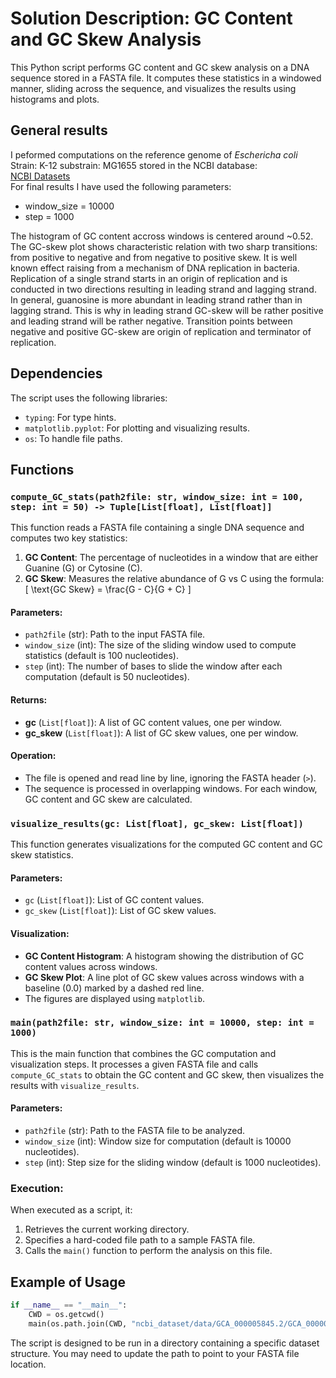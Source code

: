 
# Solution Description: GC Content and GC Skew Analysis

This Python script performs GC content and GC skew analysis on a DNA sequence stored in a FASTA file. It computes these statistics in a windowed manner, sliding across the sequence, and visualizes the results using histograms and plots.

## General results
I peformed computations on the reference genome of *Eschericha coli* Strain: K-12 substrain: MG1655 stored in the NCBI database:  
[NCBI Datasets](https://www.ncbi.nlm.nih.gov/datasets/taxonomy/511145/)  
For final results I have used the following parameters:  
* window_size = 10000
* step = 1000  

The histogram of GC content accross windows is centered around ~0.52.
The GC-skew plot shows characteristic relation with two sharp transitions: from positive to negative and from negative to positive skew. It is well known effect raising from a mechanism of DNA replication in bacteria. Replication of a single strand starts in an origin of replication and is conducted in two directions resulting in leading strand and lagging strand. In general, guanosine is more abundant in leading strand rather than in lagging strand. This is why in leading strand GC-skew will be rather positive and leading strand will be rather negative. Transition points between negative and positive GC-skew are origin of replication and terminator of replication.

## Dependencies
The script uses the following libraries:
- `typing`: For type hints.
- `matplotlib.pyplot`: For plotting and visualizing results.
- `os`: To handle file paths.

## Functions

### `compute_GC_stats(path2file: str, window_size: int = 100, step: int = 50) -> Tuple[List[float], List[float]]`
This function reads a FASTA file containing a single DNA sequence and computes two key statistics:
1. **GC Content**: The percentage of nucleotides in a window that are either Guanine (G) or Cytosine (C).
2. **GC Skew**: Measures the relative abundance of G vs C using the formula:
   \[
   \text{GC Skew} = \frac{G - C}{G + C}
   \]
   
#### Parameters:
- `path2file` (str): Path to the input FASTA file.
- `window_size` (int): The size of the sliding window used to compute statistics (default is 100 nucleotides).
- `step` (int): The number of bases to slide the window after each computation (default is 50 nucleotides).

#### Returns:
- **gc** (`List[float]`): A list of GC content values, one per window.
- **gc_skew** (`List[float]`): A list of GC skew values, one per window.

#### Operation:
- The file is opened and read line by line, ignoring the FASTA header (`>`).
- The sequence is processed in overlapping windows. For each window, GC content and GC skew are calculated.
  
### `visualize_results(gc: List[float], gc_skew: List[float])`
This function generates visualizations for the computed GC content and GC skew statistics.

#### Parameters:
- `gc` (`List[float]`): List of GC content values.
- `gc_skew` (`List[float]`): List of GC skew values.

#### Visualization:
- **GC Content Histogram**: A histogram showing the distribution of GC content values across windows.
- **GC Skew Plot**: A line plot of GC skew values across windows with a baseline (0.0) marked by a dashed red line.
- The figures are displayed using `matplotlib`.

### `main(path2file: str, window_size: int = 10000, step: int = 1000)`
This is the main function that combines the GC computation and visualization steps. It processes a given FASTA file and calls `compute_GC_stats` to obtain the GC content and GC skew, then visualizes the results with `visualize_results`.

#### Parameters:
- `path2file` (str): Path to the FASTA file to be analyzed.
- `window_size` (int): Window size for computation (default is 10000 nucleotides).
- `step` (int): Step size for the sliding window (default is 1000 nucleotides).

### Execution:
When executed as a script, it:
1. Retrieves the current working directory.
2. Specifies a hard-coded file path to a sample FASTA file.
3. Calls the `main()` function to perform the analysis on this file.

## Example of Usage
```python
if __name__ == "__main__":
    CWD = os.getcwd()
    main(os.path.join(CWD, "ncbi_dataset/data/GCA_000005845.2/GCA_000005845.2_ASM584v2_genomic.fna"))
```

The script is designed to be run in a directory containing a specific dataset structure. You may need to update the path to point to your FASTA file location.
